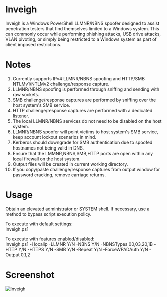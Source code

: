# Inveigh
Inveigh is a Windows PowerShell LLMNR/NBNS spoofer designed to assist penetration testers that find themselves limited to a Windows system. This can commonly occur while performing phishing attacks, USB drive attacks, VLAN pivoting, or simply being restricted to a Windows system as part of client imposed restrictions.

# Notes
1. Currently supports IPv4 LLMNR/NBNS spoofing and HTTP/SMB NTLMv1/NTLMv2 challenge/response capture.
2. LLMNR/NBNS spoofing is performed through sniffing and sending with raw sockets. 
3. SMB challenge/response captures are performed by sniffing over the host system's SMB service.
4. HTTP challenge/response captures are performed with a dedicated listener.
5. The local LLMNR/NBNS services do not need to be disabled on the host system. 
6. LLMNR/NBNS spoofer will point victims to host system's SMB service, keep account lockout scenarios in mind.
7. Kerberos should downgrade for SMB authentication due to spoofed hostnames not being valid in DNS.
8. Ensure that the LMMNR,NBNS,SMB,HTTP ports are open within any local firewall on the host system.
9. Output files will be created in current working directory.
10. If you copy/paste challenge/response captures from output window for password cracking, remove carriage returns.

# Usage
Obtain an elevated administrator or SYSTEM shell. If necessary, use a method to bypass script execution policy.

To execute with default settings:  
Inveigh.ps1

To execute with features enabled/disabled:   
Inveigh.ps1 -i localip -LLMNR Y/N -NBNS Y/N -NBNSTypes 00,03,20,1B -HTTP Y/N -HTTPS Y/N -SMB Y/N -Repeat Y/N -ForceWPADAuth Y/N -Output 0,1,2

# Screenshot
![Inveigh](https://cloud.githubusercontent.com/assets/5897462/7216149/c49679ce-e5c2-11e4-9825-2abacc56e91f.PNG)

